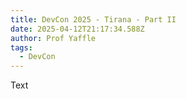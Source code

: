 ```yaml
---
title: DevCon 2025 - Tirana - Part II
date: 2025-04-12T21:17:34.588Z
author: Prof Yaffle
tags:
  - DevCon
---
```

Text